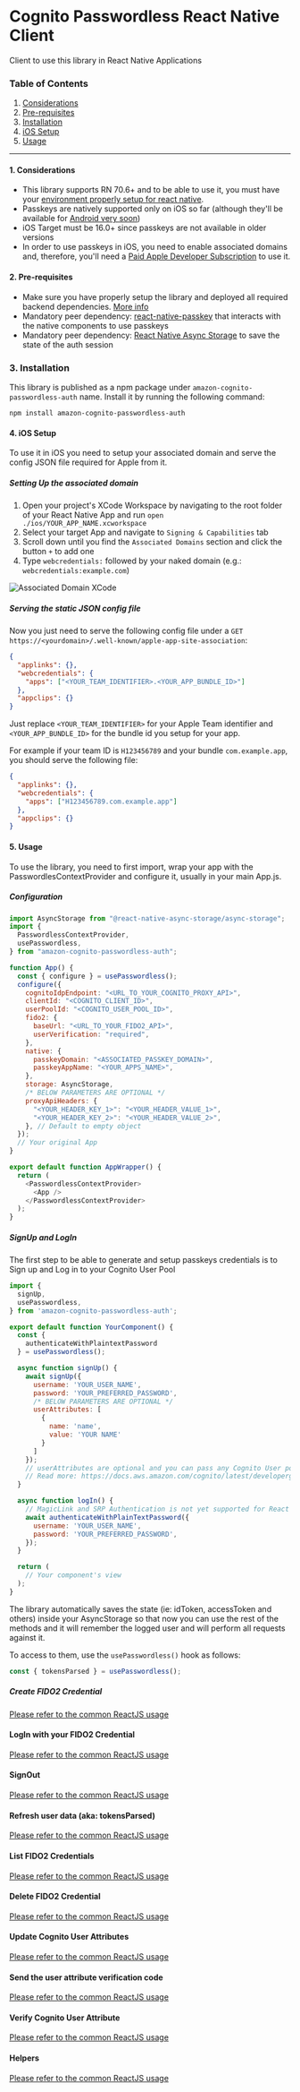 # Cognito Passwordless React Native Client

Client to use this library in React Native Applications

### Table of Contents

1. [Considerations](#1.-considerations)
2. [Pre-requisites](#2.-pre-requisites)
3. [Installation](#3.-installation)
4. [iOS Setup](#4.-ios-setup)
5. [Usage](#5.-usage)

---

#### 1. Considerations

- This library supports RN 70.6+ and to be able to use it, you must have your [environment properly setup for react native](https://reactnative.dev/docs/environment-setup).
- Passkeys are natively supported only on iOS so far (although they'll be available for [Android very soon](https://developers.google.com/identity/passkeys/faq))
- iOS Target must be 16.0+ since passkeys are not available in older versions
- In order to use passkeys in iOS, you need to enable associated domains and, therefore, you'll need a [Paid Apple Developer Subscription](https://developer.apple.com/support/compare-memberships/) to use it.

#### 2. Pre-requisites

- Make sure you have properly setup the library and deployed all required backend dependencies. [More info](../../README.md)
- Mandatory peer dependency: [react-native-passkey](https://github.com/f-23/react-native-passkey) that interacts with the native components to use passkeys
- Mandatory peer dependency: [React Native Async Storage](https://react-native-async-storage.github.io/async-storage/docs/install/) to save the state of the auth session

### 3. Installation

This library is published as a npm package under `amazon-cognito-passwordless-auth` name. Install it by running the following command:

```
npm install amazon-cognito-passwordless-auth
```

#### 4. iOS Setup

To use it in iOS you need to setup your associated domain and serve the config JSON file required for Apple from it.

##### Setting Up the associated domain

1. Open your project's XCode Workspace by navigating to the root folder of your React Native App and run `open ./ios/YOUR_APP_NAME.xcworkspace`
2. Select your target App and navigate to `Signing & Capabilities` tab
3. Scroll down until you find the `Associated Domains` section and click the button `+` to add one
4. Type `webcredentials:` followed by your naked domain (e.g.: `webcredentials:example.com`)

![Associated Domain XCode](./xcode-associated-domains.png)

##### Serving the static JSON config file

Now you just need to serve the following config file under a `GET https://<yourdomain>/.well-known/apple-app-site-association`:

```json
{
  "applinks": {},
  "webcredentials": {
    "apps": ["<YOUR_TEAM_IDENTIFIER>.<YOUR_APP_BUNDLE_ID>"]
  },
  "appclips": {}
}
```

Just replace `<YOUR_TEAM_IDENTIFIER>` for your Apple Team identifier and `<YOUR_APP_BUNDLE_ID>` for the bundle id you setup for your app.

For example if your team ID is `H123456789` and your bundle `com.example.app`, you should serve the following file:

```json
{
  "applinks": {},
  "webcredentials": {
    "apps": ["H123456789.com.example.app"]
  },
  "appclips": {}
}
```

#### 5. Usage

To use the library, you need to first import, wrap your app with the PasswordlesContextProvider and configure it, usually in your main App.js.

##### Configuration

```javascript
import AsyncStorage from "@react-native-async-storage/async-storage";
import {
  PasswordlessContextProvider,
  usePasswordless,
} from "amazon-cognito-passwordless-auth";

function App() {
  const { configure } = usePasswordless();
  configure({
    cognitoIdpEndpoint: "<URL_TO_YOUR_COGNITO_PROXY_API>",
    clientId: "<COGNITO_CLIENT_ID>",
    userPoolId: "<COGNITO_USER_POOL_ID>",
    fido2: {
      baseUrl: "<URL_TO_YOUR_FIDO2_API>",
      userVerification: "required",
    },
    native: {
      passkeyDomain: "<ASSOCIATED_PASSKEY_DOMAIN>",
      passkeyAppName: "<YOUR_APPS_NAME>",
    },
    storage: AsyncStorage,
    /* BELOW PARAMETERS ARE OPTIONAL */
    proxyApiHeaders: {
      "<YOUR_HEADER_KEY_1>": "<YOUR_HEADER_VALUE_1>",
      "<YOUR_HEADER_KEY_2>": "<YOUR_HEADER_VALUE_2>",
    }, // Default to empty object
  });
  // Your original App
}

export default function AppWrapper() {
  return (
    <PasswordlessContextProvider>
      <App />
    </PasswordlessContextProvider>
  );
}
```

##### SignUp and LogIn

The first step to be able to generate and setup passkeys credentials is to Sign up and Log in to your Cognito User Pool

```javascript
import {
  signUp,
  usePasswordless,
} from 'amazon-cognito-passwordless-auth';

export default function YourComponent() {
  const {
    authenticateWithPlaintextPassword
  } = usePasswordless();

  async function signUp() {
    await signUp({
      username: 'YOUR_USER_NAME',
      password: 'YOUR_PREFERRED_PASSWORD',
      /* BELOW PARAMETERS ARE OPTIONAL */
      userAttributes: [
        {
          name: 'name',
          value: 'YOUR NAME'
        }
      ]
    });
    // userAttributes are optional and you can pass any Cognito User pool attributes
    // Read more: https://docs.aws.amazon.com/cognito/latest/developerguide/user-pool-settings-attributes.html
  }

  async function logIn() {
    // MagicLink and SRP Authentication is not yet supported for React Native
    await authenticateWithPlainTextPassword({
      username: 'YOUR_USER_NAME',
      password: 'YOUR_PREFERRED_PASSWORD',
    });
  }

  return (
    // Your component's view
  );
}
```

The library automatically saves the state (ie: idToken, accessToken and others) inside your AsyncStorage so that now you can use the rest of the methods and it will remember the logged user and will perform all requests against it.

To access to them, use the `usePasswordless()` hook as follows:

```javascript
const { tokensParsed } = usePasswordless();
```

##### Create FIDO2 Credential

[Please refer to the common ReactJS usage](./README.md/#create-fido2-credential)

#### LogIn with your FIDO2 Credential

[Please refer to the common ReactJS usage](./README.md/#login-with-your-fido2-credential)

#### SignOut

[Please refer to the common ReactJS usage](./README.md/#singout)

#### Refresh user data (aka: tokensParsed)

[Please refer to the common ReactJS usage](./README.md/#refresh-user-data-aka-tokensparsed)

#### List FIDO2 Credentials

[Please refer to the common ReactJS usage](./README.md/#list-fido2-credentials)

#### Delete FIDO2 Credential

[Please refer to the common ReactJS usage](./README.md/#delete-fido2-credential)

#### Update Cognito User Attributes

[Please refer to the common ReactJS usage](./README.md/#update-cognito-user-attributes)

#### Send the user attribute verification code

[Please refer to the common ReactJS usage](./README.md/#send-the-user-attribute-verification-code)

#### Verify Cognito User Attribute

[Please refer to the common ReactJS usage](./README.md/#verify-cognito-user-attribute)

#### Helpers

[Please refer to the common ReactJS usage](./README.md/#helpers)
